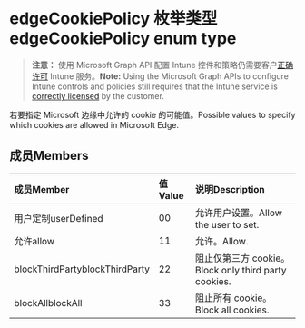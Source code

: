 # <a name="edgecookiepolicy-enum-type"></a><span data-ttu-id="10817-101">edgeCookiePolicy 枚举类型</span><span class="sxs-lookup"><span data-stu-id="10817-101">edgeCookiePolicy enum type</span></span>

> <span data-ttu-id="10817-102">**注意：** 使用 Microsoft Graph API 配置 Intune 控件和策略仍需要客户[正确许可](https://go.microsoft.com/fwlink/?linkid=839381) Intune 服务。</span><span class="sxs-lookup"><span data-stu-id="10817-102">**Note:** Using the Microsoft Graph APIs to configure Intune controls and policies still requires that the Intune service is [correctly licensed](https://go.microsoft.com/fwlink/?linkid=839381) by the customer.</span></span>

<span data-ttu-id="10817-103">若要指定 Microsoft 边缘中允许的 cookie 的可能值。</span><span class="sxs-lookup"><span data-stu-id="10817-103">Possible values to specify which cookies are allowed in Microsoft Edge.</span></span>
## <a name="members"></a><span data-ttu-id="10817-104">成员</span><span class="sxs-lookup"><span data-stu-id="10817-104">Members</span></span>
|<span data-ttu-id="10817-105">成员</span><span class="sxs-lookup"><span data-stu-id="10817-105">Member</span></span>|<span data-ttu-id="10817-106">值</span><span class="sxs-lookup"><span data-stu-id="10817-106">Value</span></span>|<span data-ttu-id="10817-107">说明</span><span class="sxs-lookup"><span data-stu-id="10817-107">Description</span></span>|
|:---|:---|:---|
|<span data-ttu-id="10817-108">用户定制</span><span class="sxs-lookup"><span data-stu-id="10817-108">userDefined</span></span>|<span data-ttu-id="10817-109">0</span><span class="sxs-lookup"><span data-stu-id="10817-109">0</span></span>|<span data-ttu-id="10817-110">允许用户设置。</span><span class="sxs-lookup"><span data-stu-id="10817-110">Allow the user to set.</span></span>|
|<span data-ttu-id="10817-111">允许</span><span class="sxs-lookup"><span data-stu-id="10817-111">allow</span></span>|<span data-ttu-id="10817-112">1</span><span class="sxs-lookup"><span data-stu-id="10817-112">1</span></span>|<span data-ttu-id="10817-113">允许。</span><span class="sxs-lookup"><span data-stu-id="10817-113">Allow.</span></span>|
|<span data-ttu-id="10817-114">blockThirdParty</span><span class="sxs-lookup"><span data-stu-id="10817-114">blockThirdParty</span></span>|<span data-ttu-id="10817-115">2</span><span class="sxs-lookup"><span data-stu-id="10817-115">2</span></span>|<span data-ttu-id="10817-116">阻止仅第三方 cookie。</span><span class="sxs-lookup"><span data-stu-id="10817-116">Block only third party cookies.</span></span>|
|<span data-ttu-id="10817-117">blockAll</span><span class="sxs-lookup"><span data-stu-id="10817-117">blockAll</span></span>|<span data-ttu-id="10817-118">3</span><span class="sxs-lookup"><span data-stu-id="10817-118">3</span></span>|<span data-ttu-id="10817-119">阻止所有 cookie。</span><span class="sxs-lookup"><span data-stu-id="10817-119">Block all cookies.</span></span>|



